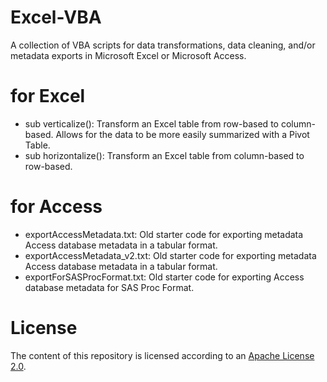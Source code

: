 # Excel-VBA
A collection of VBA scripts for data transformations, data cleaning, and/or metadata exports in Microsoft Excel or Microsoft Access.

# for Excel
* sub verticalize(): Transform an Excel table from row-based to column-based.  Allows for the data to be more easily summarized with a Pivot Table.
* sub horizontalize(): Transform an Excel table from column-based to row-based.

# for Access
* exportAccessMetadata.txt: Old starter code for exporting metadata Access database metadata in a tabular format.
* exportAccessMetadata_v2.txt: Old starter code for exporting metadata Access database metadata in a tabular format.
* exportForSASProcFormat.txt: Old starter code for exporting Access database metadata for SAS Proc Format.

# License
The content of this repository is licensed according to an [Apache License 2.0](https://github.com/jcoffeepot/Excel-VBA/blob/master/LICENSE).
